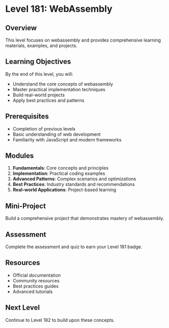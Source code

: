 # Level 181: WebAssembly

## Overview
This level focuses on webassembly and provides comprehensive learning materials, examples, and projects.

## Learning Objectives
By the end of this level, you will:
- Understand the core concepts of webassembly
- Master practical implementation techniques
- Build real-world projects
- Apply best practices and patterns

## Prerequisites
- Completion of previous levels
- Basic understanding of web development
- Familiarity with JavaScript and modern frameworks

## Modules
1. **Fundamentals**: Core concepts and principles
2. **Implementation**: Practical coding examples
3. **Advanced Patterns**: Complex scenarios and optimizations
4. **Best Practices**: Industry standards and recommendations
5. **Real-world Applications**: Project-based learning

## Mini-Project
Build a comprehensive project that demonstrates mastery of webassembly.

## Assessment
Complete the assessment and quiz to earn your Level 181 badge.

## Resources
- Official documentation
- Community resources
- Best practices guides
- Advanced tutorials

## Next Level
Continue to Level 182 to build upon these concepts.
